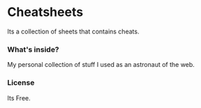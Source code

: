 # Cheatsheets

  Its a collection of sheets that contains cheats.

### What's inside?

  My personal collection of stuff I used as an astronaut of the web.

### License

  Its Free.

